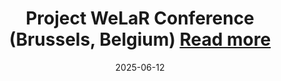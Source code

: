---
title: >-
   Project WeLaR Conference (Brussels, Belgium)
    <a href="https://projectwelar.eu/" target="_blank">Read more <i class="fas fa-angle-double-right"></i></a>
date: 2025-06-12
---